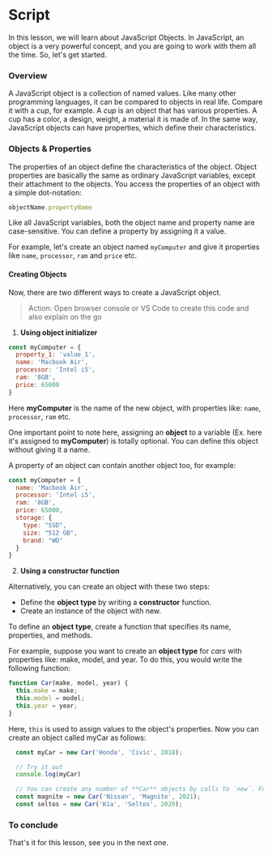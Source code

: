 # Script

In this lesson, we will learn about JavaScript Objects. 
In JavaScript, an object is a very powerful concept, and you are going to work with them all the time. So, let's get started.

### Overview 
A JavaScript object is a collection of named values. Like many other programming languages, it can be compared to objects in real life. Compare it with a *cup*, for example. A *cup* is an object that has various properties. A cup has a color, a design, weight, a material it is made of. In the same way, JavaScript objects can have properties, which define their characteristics.

### Objects & Properties
The properties of an object define the characteristics of the object. Object properties are basically the same as ordinary JavaScript variables, except their attachment to the objects. You access the properties of an object with a simple dot-notation:

```js
objectName.propertyName
```

Like all JavaScript variables, both the object name and property name are case-sensitive. You can define a property by assigning it a value. 

For example, let's create an object named `myComputer` and give it properties like `name`, `processor`, `ram` and `price` etc.

#### Creating Objects
Now, there are two different ways to create a JavaScript object.

> Action: Open browser console or VS Code to create this code and also explain on the go

1. **Using object initializer**
```js
const myComputer = {
  property_1: 'value_1',
  name: 'Macbook Air',
  processor: 'Intel i5',
  ram: '8GB',
  price: 65000
}
```
Here **myComputer** is the name of the new object, with properties like: `name`, `processor`, `ram` etc.

One important point to note here, assigning an **object** to a variable (Ex. here it's assigned to **myComputer**) is totally optional. You can define this object without giving it a name.

A property of an object can contain another object too, for example:
```js
const myComputer = {
  name: 'Macbook Air',
  processor: 'Intel i5',
  ram: '8GB',
  price: 65000,
  storage: {
    type: "SSD",
    size: "512 GB",
    brand: "WD"
  }
}
```

2. **Using a constructor function**

Alternatively, you can create an object with these two steps:

  - Define the **object type** by writing a **constructor** function.
  - Create an instance of the object with new.

To define an **object type**, create a function that specifies its name, properties, and methods. 

For example, suppose you want to create an **object type** for *cars* with properties like: make, model, and year. To do this, you would write the following function:

```js
function Car(make, model, year) {
  this.make = make;
  this.model = model;
  this.year = year;
}
```
Here, `this` is used to assign values to the object's properties. Now you can create an object called myCar as follows:
```js
  const myCar = new Car('Honda', 'Civic', 2018);

  // Try it out
  console.log(myCar)

  // You can create any number of **Car** objects by calls to `new`. For example,
  const magnite = new Car('Nissan', 'Magnite', 2021);
  const seltos = new Car('Kia', 'Seltos', 2020);
```

### To conclude
That's it for this lesson, see you in the next one.
